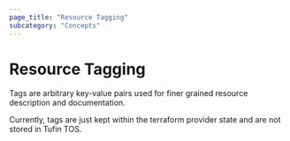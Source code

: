```yaml
---
page_title: "Resource Tagging"
subcategory: "Concepts"
---
```


# Resource Tagging

Tags are arbitrary key-value pairs used for finer grained resource description and documentation.

Currently, tags are just kept within the terraform provider state and are not stored in Tufin TOS.

